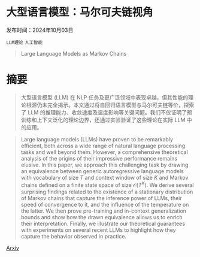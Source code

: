 # 大型语言模型：马尔可夫链视角

发布时间：2024年10月03日

`LLM理论` `人工智能`

> Large Language Models as Markov Chains

# 摘要

> 大型语言模型 (LLM) 在 NLP 任务及更广泛领域中表现卓越，但其性能的理论根源仍未完全揭示。本文通过将自回归语言模型与马尔可夫链等价，探索了 LLM 的推理能力、收敛速度及温度影响等关键问题。我们不仅证明了预训练和上下文泛化的理论边界，还通过实验验证了这些理论在实际 LLM 中的应用。

> Large language models (LLMs) have proven to be remarkably efficient, both across a wide range of natural language processing tasks and well beyond them. However, a comprehensive theoretical analysis of the origins of their impressive performance remains elusive. In this paper, we approach this challenging task by drawing an equivalence between generic autoregressive language models with vocabulary of size $T$ and context window of size $K$ and Markov chains defined on a finite state space of size $\mathcal{O}(T^K)$. We derive several surprising findings related to the existence of a stationary distribution of Markov chains that capture the inference power of LLMs, their speed of convergence to it, and the influence of the temperature on the latter. We then prove pre-training and in-context generalization bounds and show how the drawn equivalence allows us to enrich their interpretation. Finally, we illustrate our theoretical guarantees with experiments on several recent LLMs to highlight how they capture the behavior observed in practice.

[Arxiv](https://arxiv.org/abs/2410.02724)